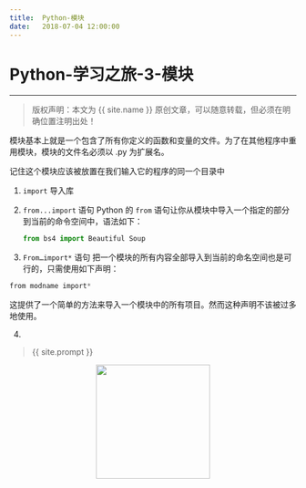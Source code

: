```yaml
---            
title:  Python-模块
date:   2018-07-04 12:00:00
---
```

# Python-学习之旅-3-模块

***
> 版权声明：本文为 {{ site.name }} 原创文章，可以随意转载，但必须在明确位置注明出处！

模块基本上就是一个包含了所有你定义的函数和变量的文件。为了在其他程序中重用模块，模块的文件名必须以 .py 为扩展名。

记住这个模块应该被放置在我们输入它的程序的同一个目录中

1. `import` 导入库

2. `from...import` 语句  Python 的 `from` 语句让你从模块中导入一个指定的部分到当前的命令空间中，语法如下：

   ```python  
   from bs4 import Beautiful Soup
   ```

3.   `From…import*` 语句  把一个模块的所有内容全部导入到当前的命名空间也是可行的，只需使用如下声明：    

   ```python
   from modname import*
   ```

   这提供了一个简单的方法来导入一个模块中的所有项目。然而这种声明不该被过多地使用。

4. 
> {{ site.prompt }}

<div  align="center">
<img src="https://rengui520.github.io/images/wechart.jpg" width = "200" height = "200"/>